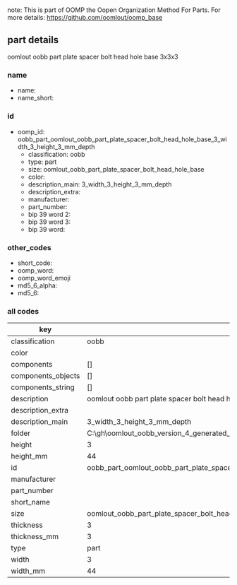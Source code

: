 #   

note: This is part of OOMP the Oopen Organization Method For Parts. For more details: https://github.com/oomlout/oomp_base

##  part details



oomlout oobb part plate spacer bolt head hole base 3x3x3

### name
* name: 
* name_short: 
### id
* oomp_id: oobb_part_oomlout_oobb_part_plate_spacer_bolt_head_hole_base_3_width_3_height_3_mm_depth
  * classification: oobb
  * type: part
  * size: oomlout_oobb_part_plate_spacer_bolt_head_hole_base
  * color: 
  * description_main: 3_width_3_height_3_mm_depth
  * description_extra: 
  * manufacturer: 
  * part_number: 
  * bip 39 word 2: 
  * bip 39 word 3: 
  * bip 39 word: 

### other_codes
* short_code: 
* oomp_word: 
* oomp_word_emoji 
* md5_6_alpha: 
* md5_6: 









### all codes 
| key | value |  
| --- | --- |  
| classification | oobb |  
| color |  |  
| components | [] |  
| components_objects | [] |  
| components_string | [] |  
| description | oomlout oobb part plate spacer bolt head hole base 3x3x3 |  
| description_extra |  |  
| description_main | 3_width_3_height_3_mm_depth |  
| folder | C:\gh\oomlout_oobb_version_4_generated_parts\things\oobb_part_oomlout_oobb_part_plate_spacer_bolt_head_hole_base_3_width_3_height_3_mm_depth |  
| height | 3 |  
| height_mm | 44 |  
| id | oobb_part_oomlout_oobb_part_plate_spacer_bolt_head_hole_base_3_width_3_height_3_mm_depth |  
| manufacturer |  |  
| part_number |  |  
| short_name |  |  
| size | oomlout_oobb_part_plate_spacer_bolt_head_hole_base |  
| thickness | 3 |  
| thickness_mm | 3 |  
| type | part |  
| width | 3 |  
| width_mm | 44 |  
